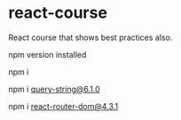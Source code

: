 # react-course
React course that shows best practices also.

npm version installed

npm i

npm i query-string@6.1.0

npm i react-router-dom@4.3.1
